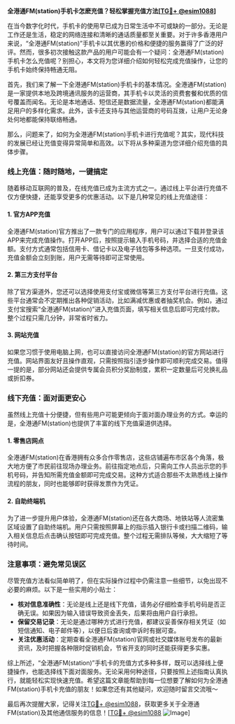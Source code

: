 **全港通FM(station)手机卡怎麽充值？轻松掌握充值方法[[TG💪+ @esim1088](https://t.me/s/esim1088)]**

在当今数字化时代，手机卡的使用早已成为日常生活中不可或缺的一部分。无论是工作还是生活，稳定的网络连接和清晰的通话质量都至关重要。对于许多香港用户来说，“全港通FM(station)”手机卡以其优惠的价格和便捷的服务赢得了广泛的好评。然而，很多初次接触这款产品的用户可能会有一个疑问：全港通FM(station)手机卡怎么充值呢？别担心，本文将为您详细介绍如何轻松完成充值操作，让您的手机卡始终保持畅通无阻。

首先，我们来了解一下全港通FM(station)手机卡的基本情况。全港通FM(station)是一家提供本地及跨境通讯服务的运营商，其手机卡以灵活的资费套餐和优质的信号覆盖而闻名。无论是本地通话、短信还是数据流量，全港通FM(station)都能满足用户的多样化需求。此外，该卡还支持与其他运营商的号码互拨，让用户无论身处何地都能保持联络畅通。

那么，问题来了，如何为全港通FM(station)手机卡进行充值呢？其实，现代科技的发展已经让充值变得异常简单和高效。以下将从多种渠道为您详细介绍充值的具体步骤。

### 线上充值：随时随地，一键搞定

随着移动互联网的普及，在线充值已成为主流方式之一。通过线上平台进行充值不仅方便快捷，还能享受更多的优惠活动。以下是几种常见的线上充值途径：

#### 1. 官方APP充值
全港通FM(station)官方推出了一款专门的应用程序，用户可以通过下载并登录该APP来完成充值操作。打开APP后，按照提示输入手机号码，并选择合适的充值金额。支付方式通常包括信用卡、借记卡以及电子钱包等多种选项。一旦支付成功，充值金额会立刻到账，用户无需等待即可正常使用。

#### 2. 第三方支付平台
除了官方渠道外，您还可以选择使用支付宝或微信等第三方支付平台进行充值。这些平台通常会不定期推出各种促销活动，比如满减优惠或者抽奖机会。例如，通过支付宝搜索“全港通FM(station)”进入充值页面，填写相关信息后即可完成付款。整个过程只需几分钟，非常省时省力。

#### 3. 网站充值
如果您习惯于使用电脑上网，也可以直接访问全港通FM(station)的官方网站进行充值。网站界面友好且操作直观，只需按照指引逐步操作即可顺利完成交易。值得一提的是，部分网站还会提供专属会员积分奖励制度，累积一定数量后可兑换礼品或折扣券。

### 线下充值：面对面更安心

虽然线上充值十分便捷，但有些用户可能更倾向于面对面办理业务的方式。幸运的是，全港通FM(station)也提供了丰富的线下充值渠道供选择。

#### 1. 零售店网点
全港通FM(station)在香港拥有众多合作零售店，这些店铺遍布市区各个角落，极大地方便了市民前往现场办理业务。前往指定地点后，只需向工作人员出示您的手机号码，并告知所需充值金额即可完成交易。这种方式适合那些不太熟悉线上操作流程的朋友，同时也能够即时获得发票作为凭证。

#### 2. 自助终端机
为了进一步提升用户体验，全港通FM(station)还在各大商场、地铁站等人流密集区域设置了自助终端机。用户只需按照屏幕上的指示插入银行卡或扫描二维码，输入相关信息后点击确认按钮即可完成充值。整个过程无需排队等候，大大缩短了等待时间。

### 注意事项：避免常见误区

尽管充值方法看似简单明了，但在实际操作过程中仍需注意一些细节，以免出现不必要的麻烦。以下是一些实用的小贴士：

- **核对信息准确性**：无论是线上还是线下充值，请务必仔细检查手机号码是否正确无误。如果因为输入错误导致资金丢失，后果将由用户自行承担。
- **保留交易记录**：无论是通过哪种方式进行充值，都建议妥善保存相关凭证（如短信通知、电子邮件等），以便日后查询或申诉时有据可查。
- **关注优惠活动**：定期查看全港通FM(station)官网或社交媒体账号发布的最新资讯，及时把握各种限时促销机会，节省开支的同时还能获得更多实惠。

综上所述，“全港通FM(station)”手机卡的充值方式多种多样，既可以选择线上便捷操作，也能选择线下面对面服务。无论采用何种途径，只要按照上述指南认真执行，就能轻松实现快速充值。希望这篇文章能帮助到每一位想要了解如何为全港通FM(station)手机卡充值的朋友！如果您还有其他疑问，欢迎随时留言交流哦～

最后再次提醒大家，记得关注[TG💪+ @esim1088](https://t.me/s/esim1088)，获取更多关于全港通FM(station)及其他通信服务的信息！[[TG💪+ @esim1088](https://t.me/s/esim1088) ![Image](https://i.postimg.cc/4NQfJmqS/Snipaste-2025-05-13-00-14-12.png)]